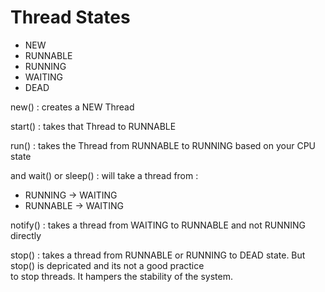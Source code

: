 # Thread States 


- NEW
- RUNNABLE
- RUNNING
- WAITING
- DEAD

new() : creates a NEW Thread   

start() : takes that Thread to RUNNABLE   

run() : takes the Thread from RUNNABLE to RUNNING based on your CPU state    

and wait() or sleep() : will take a thread from :   
- RUNNING -> WAITING  
- RUNNABLE -> WAITING

notify() : takes a thread from WAITING to RUNNABLE and not RUNNING directly

stop() : takes a thread from RUNNABLE or RUNNING to DEAD state. But stop() is depricated and its not a good practice  
to stop threads. It hampers the stability of the system.